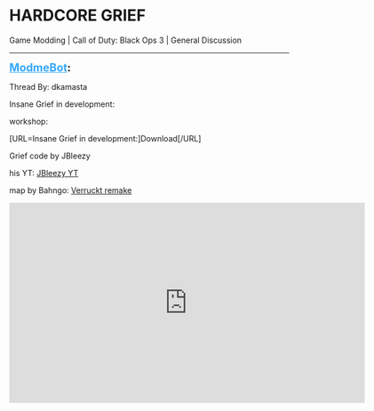 # HARDCORE GRIEF
Game Modding | Call of Duty: Black Ops 3 | General Discussion

---
<strong style="font-size: 1.4em;"><span style="text-decoration: underline;text-decoration-color: #34a7f9;"><span style="color:#34a7f9;">ModmeBot</span></span>:</strong>

<p>Thread By: dkamasta<br /><p style="text-align:left;">Insane Grief in development:</p><p style="text-align:left;">workshop:</p><p style="text-align:left;">[URL=Insane Grief in development:]Download[/URL]</p><p style="text-align:left;"></p><p style="text-align:left;">Grief code by JBleezy</p><p style="text-align:left;">his YT: <a href="https://www.youtube.com/user/ItsJbirdJustin/">JBleezy YT</a></p><p style="text-align:left;">map by Bahngo: <a href="http://steamcommunity.com/sharedfiles/filedetails/?id=837710411">Verruckt remake</a></p><p style="text-align:left;"></p><p style="text-align:left;"><iframe type="text/html" width="640" height="360" src="https://www.youtube.com/embed/xKpt-Q-KHPA" frameborder="0"></iframe></p><p style="text-align:left;"></p></p>
